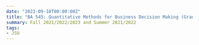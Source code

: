 ```yaml
---
date: "2023-09-10T00:00:00Z"
title: "BA 545: Quantitative Methods for Business Decision Making (Graduate level)"
summary: Fall 2021/2022/2023 and Summer 2021/2022
tags:
- JSU
---
```

